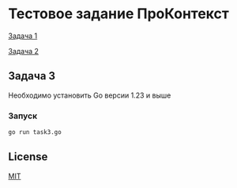 # Тестовое задание ПроКонтекст

[Задача 1](task1.md)

[Задача 2](task2.md)

## Задача 3

Необходимо установить Go версии 1.23 и выше

### Запуск

```bash
go run task3.go
```

## License

[MIT](https://choosealicense.com/licenses/mit/)
